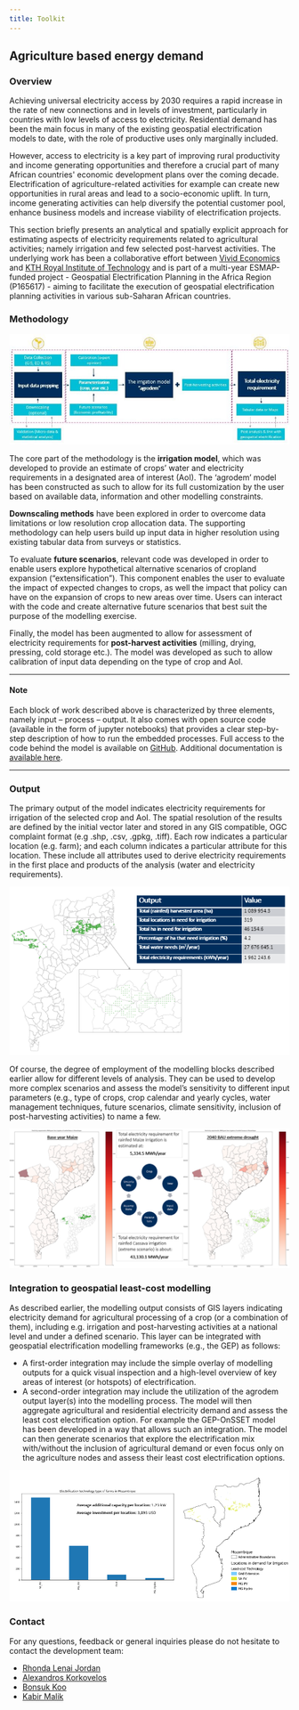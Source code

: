 ```yaml
---
title: Toolkit
---
```

## Agriculture based energy demand

### Overview

Achieving universal electricity access by 2030 requires a rapid increase in the rate of new connections and in levels of investment, particularly in countries with low levels of access to electricity. Residential demand has been the main focus in many of the existing geospatial electrification models to date, with the role of productive uses only marginally included.

However, access to electricity is a key part of improving rural productivity and income generating opportunities and therefore a crucial part of many African countries' economic development plans over the coming decade. Electrification of agriculture-related activities for example can create new opportunities in rural areas and lead to a socio-economic uplift. In turn, income generating activities can help diversify the potential customer pool, enhance business models and increase viability of electrification projects.

This section briefly presents an analytical and spatially explicit approach for estimating aspects of electricity requirements related to agricultural activities; namely irrigation and few selected post-harvest activities. The underlying work has been a collaborative effort between [Vivid Economics](https://www.vivideconomics.com/) and [KTH Royal Institute of Technology](https://www.energy.kth.se/energy-systems/about-the-division-of-energy-systems-1.937036) and is part of a multi-year ESMAP-funded project - Geospatial Electrification Planning in the Africa Region (P165617) - aiming to facilitate the execution of geospatial electrification planning activities in various sub-Saharan African countries.

### Methodology

![Methodological flow](../media/toolkit-01.jpg "Methodological flow and key modelling elements of the geospatial model for agriculture-related electricity demand estimation. Source: KTH, Vivid Economics (2020).")

The core part of the methodology is the **irrigation model**, which was developed to provide an estimate of crops’ water and electricity requirements in a designated area of interest (AoI). The ‘agrodem’ model has been constructed as such to allow for its full customization by the user based on available data, information and other modelling constraints.

**Downscaling methods** have been explored in order to overcome data limitations or low resolution crop allocation data. The supporting methodology can help users build up input data in higher resolution using existing tabular data from surveys or statistics.

To evaluate **future scenarios**, relevant code was developed in order to enable users explore hypothetical alternative scenarios of cropland expansion (“extensification”). This component enables the user to evaluate the impact of expected changes to crops, as well the impact that policy can have on the expansion of crops to new areas over time. Users can interact with the code and create alternative future scenarios that best suit the purpose of the modelling exercise.

Finally, the model has been augmented to allow for assessment of electricity requirements for **post-harvest activities** (milling, drying, pressing, cold storage etc.). The model was developed as such to allow calibration of input data depending on the type of crop and AoI.

----

#### Note

Each block of work described above is characterized by three elements, namely input – process – output. It also comes with open source code (available in the form of jupyter notebooks) that provides a clear step-by-step description of how to run the embedded processes. Full access to the code behind the model is available on [GitHub](https://github.com/akorkovelos/agrodem). Additional documentation is [available here](https://agrodem.readthedocs.io/en/latest/index.html).

----

### Output

The primary output of the model indicates electricity requirements for irrigation of the selected crop and AoI. The spatial resolution of the results are defined by the initial vector later and stored in any GIS compatible, OGC complaint format (e.g .shp, .csv, .gpkg, .tiff). Each row indicates a particular location (e.g. farm); and each column indicates a particular attribute for this location. These include all attributes used to derive electricity requirements in the first place and products of the analysis (water and electricity requirements).

![Methodology output](../media/toolkit-02.png "Indicative results showing locations of rainfed maize in need for irrigation in the base year (2017-18) in Mozambique. Source: KTH, Vivid Economics.")

Of course, the degree of employment of the modelling blocks described earlier allow for different levels of analysis. They can be used to develop more complex scenarios and assess the model’s sensitivity to different input parameters (e.g., type of crops, crop calendar and yearly cycles, water management techniques, future scenarios, climate sensitivity, inclusion of post-harvesting activities) to name a few.

![Electricity requirements](../media/toolkit-03.png "Electricity requirements for agriculture related activities are highly depended on input values, modelling parameters and assumptions. Those are, in turn, related to case study in focus as well as the scope of the modelling exercise. Source: KTH, Vivid Economics.")

### Integration to geospatial least-cost modelling

As described earlier, the modelling output consists of GIS layers indicating electricity demand for agricultural processing of a crop (or a combination of them), including e.g. irrigation and post-harvesting activities at a national level and under a defined scenario. This layer can be integrated with geospatial electrification modelling frameworks (e.g., the GEP) as follows:

- A first-order integration may include the simple overlay of modelling outputs for a quick visual inspection and a high-level overview of key areas of interest (or hotspots) of electrification. 
- A second-order integration may include the utilization of the agrodem output layer(s) into the modelling process. The model will then aggregate agricultural and residential electricity demand and assess the least cost electrification option. For example the GEP-OnSSET model has been developed in a way that allows such an integration. The model can then generate scenarios that explore the electrification mix with/without the inclusion of agricultural demand or even focus only on the agriculture nodes and assess their least cost electrification options.

![Least cost electrification of agricultural nodes](../media/toolkit-04.png "Least cost electrification of agricultural nodes (farms) due to irrigation needs in Mozambique. Indicative example using agrodem results in GEP-OnSSET. Source: The World Bank.")

### Contact

For any questions, feedback or general inquiries please do not hesitate to contact the development team:

- [Rhonda Lenai Jordan](mailto:rjordan@worldbank.org) 
- [Alexandros Korkovelos](mailto:akorkovelos@worldbank.org)
- [Bonsuk Koo](mailto:bkoo@worldbank.org)
- [Kabir Malik](mailto:kmalik@worldbank.org)
